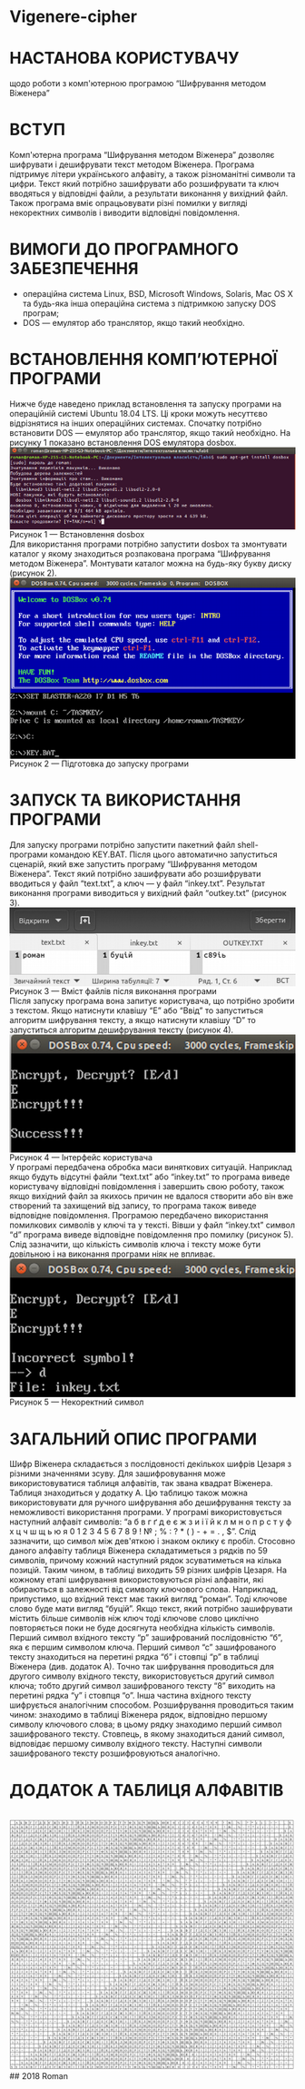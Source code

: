 # Vigenere-cipher
# НАСТАНОВА КОРИСТУВАЧУ
щодо роботи з комп'ютерною програмою “Шифрування методом Віженера”

# ВСТУП
Комп'ютерна програма “Шифрування методом Віженера” дозволяє шифрувати і дешифрувати текст методом Віженера. Програма підтримує літери українського алфавіту, а також різноманітні символи та цифри. Текст який потрібно зашифрувати або розшифрувати та ключ вводяться у відповідні файли, а результати виконання у вихідний файл. Також програма вміє опрацьовувати різні помилки у вигляді некоректних символів і виводити відповідні повідомлення.

# ВИМОГИ ДО ПРОГРАМНОГО ЗАБЕЗПЕЧЕННЯ
- операційна система Linux, BSD, Microsoft Windows, Solaris, Mac OS X та будь-яка інша операційна система з підтримкою запуску DOS програм;
- DOS — емулятор або транслятор, якщо такий необхідно.

# ВСТАНОВЛЕННЯ КОМП’ЮТЕРНОЇ ПРОГРАМИ
Нижче буде наведено приклад встановлення та запуску програми на операційній системі Ubuntu 18.04 LTS. Ці кроки можуть несуттєво відрізнятися на інших операційних системах. Спочатку потрібно встановити DOS — емулятор або транслятор, якщо такий необхідно. На рисунку 1 показано встановлення DOS емулятора dosbox.
<br>
<a href="https://raw.githubusercontent.com/RomanButsiy/Vigenere-cipher/master/screens/Screen1.png"><img src="https://raw.githubusercontent.com/RomanButsiy/Vigenere-cipher/master/screens/Screen1.png" align="middle"></a>
<br>
Рисунок 1 — Встановлення dosbox
<br>
Для використання програми потрібно запустити dosbox та змонтувати каталог у якому знаходиться розпакована програма “Шифрування методом Віженера”. Монтувати каталог можна на будь-яку букву диску (рисунок 2).
<br>
<a href="https://raw.githubusercontent.com/RomanButsiy/Vigenere-cipher/master/screens/Screen2.png"><img src="https://raw.githubusercontent.com/RomanButsiy/Vigenere-cipher/master/screens/Screen2.png" align="middle"></a>
<br>
Рисунок 2 — Підготовка до запуску програми
<br>
# ЗАПУСК ТА ВИКОРИСТАННЯ ПРОГРАМИ
Для запуску програми потрібно запустити пакетний файл shell-програми командою KEY.BAT. Після цього автоматично запуститься сценарій, який вже запустить програму “Шифрування методом Віженера”. Текст який потрібно зашифрувати або розшифрувати вводиться у файл “text.txt”, а ключ — у файл “inkey.txt”. Результат виконання програми виводиться у вихідний файл “outkey.txt” (рисунок 3). 
<br>
<a href="https://raw.githubusercontent.com/RomanButsiy/Vigenere-cipher/master/screens/Screen3.png"><img src="https://raw.githubusercontent.com/RomanButsiy/Vigenere-cipher/master/screens/Screen3.png" align="middle"></a>
<br>
Рисунок 3 — Вміст файлів після виконання програми
<br>
Після запуску програма вона запитує користувача, що потрібно зробити з текстом. Якщо натиснути клавішу “E” або “Ввід” то запуститься алгоритм шифрування тексту, а якщо натиснути клавішу “D” то запуститься алгоритм дешифрування тексту (рисунок 4).
<br>
<a href="https://raw.githubusercontent.com/RomanButsiy/Vigenere-cipher/master/screens/Screen4.png"><img src="https://raw.githubusercontent.com/RomanButsiy/Vigenere-cipher/master/screens/Screen4.png" align="middle"></a>
<br>
Рисунок 4 — Інтерфейс користувача
<br>
У програмі передбачена обробка маси виняткових ситуацій. Наприклад якщо будуть відсутні файли “text.txt” або “inkey.txt” то програма виведе користувачу відповідні повідомлення і завершить свою роботу, також якщо вихідний файл за якихось причин не вдалося створити або він вже створений та захищений від запису, то програма також виведе відповідне повідомлення.
Програмою передбачено використання помилкових символів у ключі та у тексті. Вівши у файл “inkey.txt” символ “d” програма виведе відповідне повідомлення про помилку (рисунок 5). Слід зазначити, що кількість символів ключа і тексту може бути довільною і на виконання програми ніяк не впливає.
<br>
<a href="https://raw.githubusercontent.com/RomanButsiy/Vigenere-cipher/master/screens/Screen5.png"><img src="https://raw.githubusercontent.com/RomanButsiy/Vigenere-cipher/master/screens/Screen5.png" align="middle"></a>
<br>
Рисунок 5 — Некоректний символ
<br>
# ЗАГАЛЬНИЙ ОПИС ПРОГРАМИ

Шифр Віженера складається з послідовності декількох шифрів Цезаря з різними значеннями зсуву. Для зашифровування може використовуватися таблиця алфавітів, так звана квадрат Віженера. Таблиця знаходиться у додатку А. Цю таблицю також можна використовувати для ручного шифрування або дешифрування тексту за неможливості використання програми. У програмі  використовується наступний алфавіт символів: “а б в г ґ д е є ж з и і ї й к л м н о п р с т у ф х ц ч ш щ ь ю я 0 1 2 3 4 5 6 7 8 9   ! № ; % : ? * ( ) - + = . , $”. Слід зазначити, що символ між дев'яткою і знаком оклику є пробіл.
Стосовно даного алфавіту таблиця Віженера складатиметься з рядків по 59 символів, причому кожний наступний рядок зсуватиметься на кілька позицій. Таким чином, в таблиці виходить 59 різних шифрів Цезаря. На кожному етапі шифрування використовуються різні алфавіти, які обираються в залежності від символу ключового слова.
Наприклад, припустимо, що вхідний текст має такий вигляд “роман”. Тоді ключове слово буде мати вигляд “буцій”. Якщо текст, який потрібно зашифрувати містить більше символів ніж ключ тоді ключове слово циклічно повторяється поки не буде досягнута необхідна кількість символів.
Перший символ вхідного тексту “р” зашифрований послідовністю “б”, яка є першим символом ключа. Перший символ “с” зашифрованого тексту знаходиться на перетині рядка “б” і стовпці “р” в таблиці Віженера (див. додаток А). Точно так шифрування проводиться для другого символу вхідного тексту, використовується другий символ ключа; тобто другий символ зашифрованого тексту “8” виходить на перетині рядка “у” і стовпця “о”. Інша частина вхідного тексту шифрується аналогічним способом.
Розшифрування проводиться таким чином: знаходимо в таблиці Віженера рядок, відповідно першому символу ключового слова; в цьому рядку знаходимо перший символ зашифрованого тексту. Стовпець, в якому знаходиться даний символ, відповідає першому символу вхідного тексту. Наступні символи зашифрованого тексту розшифровуються аналогічно.
# ДОДАТОК А ТАБЛИЦЯ АЛФАВІТІВ
<br>
<a href="https://raw.githubusercontent.com/RomanButsiy/Vigenere-cipher/master/screens/Screen6.png"><img src="https://raw.githubusercontent.com/RomanButsiy/Vigenere-cipher/master/screens/Screen6.png" align="middle"></a>
<br>
## 2018 Roman
